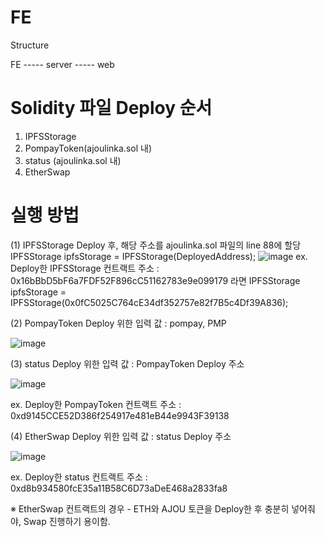 # FE

Structure

FE
----- server
----- web

# Solidity 파일 Deploy 순서

1. IPFSStorage
2. PompayToken(ajoulinka.sol 내)
3. status (ajoulinka.sol 내)
4. EtherSwap

# 실행 방법

(1) IPFSStorage Deploy 후, 해당 주소를 ajoulinka.sol 파일의 line 88에 할당
IPFSStorage ipfsStorage = IPFSStorage(DeployedAddress);
![image](https://github.com/slayerzeroa/FE/assets/77741158/93752f7e-d376-43fc-82be-02e41db94c96)
ex. Deploy한 IPFSStorage 컨트랙트 주소 : 0x16bBbD5bF6a7FDF52F896cC51162783e9e099179 라면
IPFSStorage ipfsStorage = IPFSStorage(0x0fC5025C764cE34df352757e82f7B5c4Df39A836);

(2) PompayToken Deploy 위한 입력 값 : pompay, PMP

![image](https://github.com/slayerzeroa/FE/assets/77741158/d90f2877-686d-4184-8c3f-208e8906f4c5)

(3) status Deploy 위한 입력 값 : PompayToken Deploy 주소

![image](https://github.com/slayerzeroa/FE/assets/77741158/c00ae68e-0ea9-477e-ade6-a61086f3f667)

ex. Deploy한 PompayToken 컨트랙트 주소 : 0xd9145CCE52D386f254917e481eB44e9943F39138

(4) EtherSwap Deploy 위한 입력 값 : status Deploy 주소

![image](https://github.com/slayerzeroa/FE/assets/77741158/9eb0c22a-f062-4516-b7c6-5252e7bf3a91)

ex. Deploy한 status 컨트랙트 주소 : 0xd8b934580fcE35a11B58C6D73aDeE468a2833fa8

※ EtherSwap 컨트랙트의 경우 - ETH와 AJOU 토큰을 Deploy한 후 충분히 넣어줘야, Swap 진행하기 용이함.
